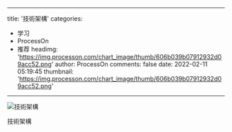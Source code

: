 
---
title: '技術架構'
categories: 
 - 学习
 - ProcessOn
 - 推荐
headimg: 'https://img.processon.com/chart_image/thumb/606b039b07912932d09acc52.png'
author: ProcessOn
comments: false
date: 2022-02-11 05:19:45
thumbnail: 'https://img.processon.com/chart_image/thumb/606b039b07912932d09acc52.png'
---

<div>   
<img class="thumb" alt="技術架構" src="https://img.processon.com/chart_image/thumb/606b039b07912932d09acc52.png" referrerpolicy="no-referrer">
<p>技術架構</p>  
</div>
            